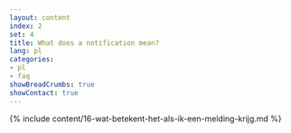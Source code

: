 ```yaml
---
layout: content
index: 2
set: 4
title: What does a notification mean?
lang: pl
categories:
- pl
- faq
showBreadCrumbs: true
showContact: true
---
```

{% include content/16-wat-betekent-het-als-ik-een-melding-krijg.md %}
